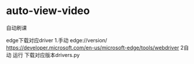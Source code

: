 # auto-view-video
自动刷课


edge下载对应driver
1.手动
edge://version/
https://developer.microsoft.com/en-us/microsoft-edge/tools/webdriver
2自动
运行 下载对应版本drivers.py
